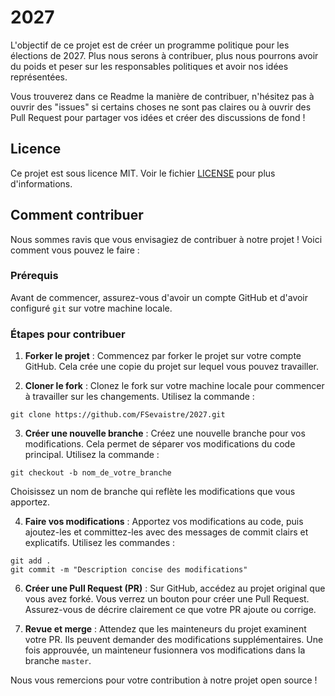 # 2027

L'objectif de ce projet est de créer un programme politique pour les élections de 2027.
Plus nous serons à contribuer, plus nous pourrons avoir du poids et peser sur les responsables politiques et avoir nos idées représentées.

Vous trouverez dans ce Readme la manière de contribuer, n'hésitez pas à ouvrir des "issues" si certains choses ne sont pas claires ou à ouvrir des Pull Request pour partager vos idées et créer des discussions de fond !

## Licence

Ce projet est sous licence MIT. Voir le fichier [LICENSE](LICENSE) pour plus d'informations.

## Comment contribuer

Nous sommes ravis que vous envisagiez de contribuer à notre projet ! Voici comment vous pouvez le faire :

### Prérequis

Avant de commencer, assurez-vous d'avoir un compte GitHub et d'avoir configuré `git` sur votre machine locale.

### Étapes pour contribuer

1. **Forker le projet** : Commencez par forker le projet sur votre compte GitHub. Cela crée une copie du projet sur lequel vous pouvez travailler.

2. **Cloner le fork** : Clonez le fork sur votre machine locale pour commencer à travailler sur les changements. Utilisez la commande :
```
git clone https://github.com/FSevaistre/2027.git
```

3. **Créer une nouvelle branche** : Créez une nouvelle branche pour vos modifications. Cela permet de séparer vos modifications du code principal. Utilisez la commande :
```
git checkout -b nom_de_votre_branche
```
Choisissez un nom de branche qui reflète les modifications que vous apportez.

4. **Faire vos modifications** : Apportez vos modifications au code, puis ajoutez-les et committez-les avec des messages de commit clairs et explicatifs. Utilisez les commandes :
```
git add .
git commit -m "Description concise des modifications"
```

6. **Créer une Pull Request (PR)** : Sur GitHub, accédez au projet original que vous avez forké. Vous verrez un bouton pour créer une Pull Request. Assurez-vous de décrire clairement ce que votre PR ajoute ou corrige.

7. **Revue et merge** : Attendez que les mainteneurs du projet examinent votre PR. Ils peuvent demander des modifications supplémentaires. Une fois approuvée, un mainteneur fusionnera vos modifications dans la branche `master`.

Nous vous remercions pour votre contribution à notre projet open source !

